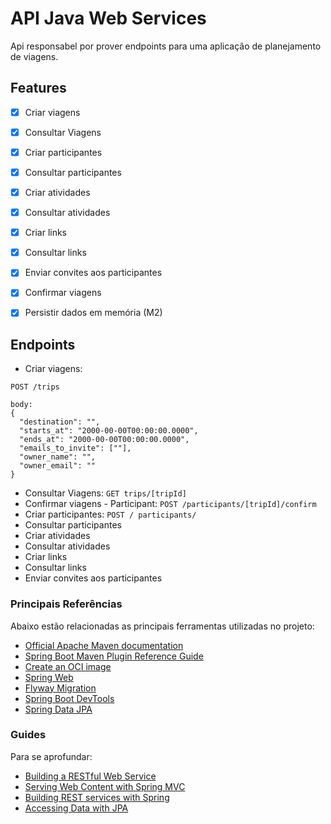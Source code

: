 # API Java Web Services
Api responsabel por prover endpoints para uma aplicação de planejamento de viagens.

## Features

- [x] Criar viagens
- [x] Consultar Viagens
- [x] Criar participantes
- [x] Consultar participantes
- [x] Criar atividades
- [x] Consultar atividades
- [x] Criar links
- [x] Consultar links
- [x] Enviar convites aos participantes
- [x] Confirmar viagens
- [x] Persistir dados em memória (M2)


## Endpoints

- Criar viagens: 
```
POST /trips

body:
{
  "destination": "",
  "starts_at": "2000-00-00T00:00:00.0000",
  "ends_at": "2000-00-00T00:00:00.0000",
  "emails_to_invite": [""],
  "owner_name": "",
  "owner_email": ""
}
```
- Consultar Viagens: `GET trips/[tripId]`
- Confirmar viagens - Participant: `POST /participants/[tripId]/confirm`
- Criar participantes: `POST / participants/`
- Consultar participantes
- Criar atividades
- Consultar atividades
- Criar links
- Consultar links
- Enviar convites aos participantes

### Principais Referências
Abaixo estão relacionadas as principais ferramentas utilizadas no projeto:

* [Official Apache Maven documentation](https://maven.apache.org/guides/index.html)
* [Spring Boot Maven Plugin Reference Guide](https://docs.spring.io/spring-boot/docs/3.3.1/maven-plugin/reference/html/)
* [Create an OCI image](https://docs.spring.io/spring-boot/docs/3.3.1/maven-plugin/reference/html/#build-image)
* [Spring Web](https://docs.spring.io/spring-boot/docs/3.3.1/reference/htmlsingle/index.html#web)
* [Flyway Migration](https://docs.spring.io/spring-boot/docs/3.3.1/reference/htmlsingle/index.html#howto.data-initialization.migration-tool.flyway)
* [Spring Boot DevTools](https://docs.spring.io/spring-boot/docs/3.3.1/reference/htmlsingle/index.html#using.devtools)
* [Spring Data JPA](https://docs.spring.io/spring-boot/docs/3.3.1/reference/htmlsingle/index.html#data.sql.jpa-and-spring-data)

### Guides
Para se aprofundar:

* [Building a RESTful Web Service](https://spring.io/guides/gs/rest-service/)
* [Serving Web Content with Spring MVC](https://spring.io/guides/gs/serving-web-content/)
* [Building REST services with Spring](https://spring.io/guides/tutorials/rest/)
* [Accessing Data with JPA](https://spring.io/guides/gs/accessing-data-jpa/)

